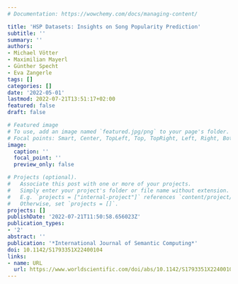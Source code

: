 ```yaml
---
# Documentation: https://wowchemy.com/docs/managing-content/

title: 'HSP Datasets: Insights on Song Popularity Prediction'
subtitle: ''
summary: ''
authors:
- Michael Vötter
- Maximilian Mayerl
- Günther Specht
- Eva Zangerle
tags: []
categories: []
date: '2022-05-01'
lastmod: 2022-07-21T13:51:17+02:00
featured: false
draft: false

# Featured image
# To use, add an image named `featured.jpg/png` to your page's folder.
# Focal points: Smart, Center, TopLeft, Top, TopRight, Left, Right, BottomLeft, Bottom, BottomRight.
image:
  caption: ''
  focal_point: ''
  preview_only: false

# Projects (optional).
#   Associate this post with one or more of your projects.
#   Simply enter your project's folder or file name without extension.
#   E.g. `projects = ["internal-project"]` references `content/project/deep-learning/index.md`.
#   Otherwise, set `projects = []`.
projects: []
publishDate: '2022-07-21T11:50:58.656023Z'
publication_types:
- '2'
abstract: ''
publication: '*International Journal of Semantic Computing*'
doi: 10.1142/S1793351X22400104
links:
- name: URL
  url: https://www.worldscientific.com/doi/abs/10.1142/S1793351X22400104
---
```

